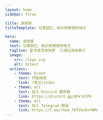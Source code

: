 ```yaml
---
layout: home
sidebar: ftrue

title: 游侠客
titleTemplate: 记录回忆，知识和畅想的地方

hero:
  name: 游侠客
  text: 记录回忆，知识和畅想的地方
  tagline: 星河滚烫游侠梦  江湖辽阔侠客行
  image:
    src: /logo.svg
    alt: Vitest
  actions:
    - theme: brand
      text: 开始阅读
      link: /笔记/index
    - theme: alt
      text: 加入 Discord 服务器
      link: https://discord.gg/QFk7d7Pk
    - theme: alt
      text: 加入 Telegram 群组
      link: https://t.me/+Sw4_f6TVUu0xYWMx
---
```


<HomePage />
